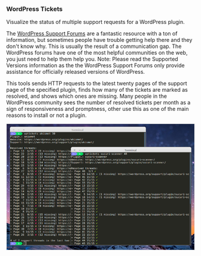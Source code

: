### WordPress Tickets

Visualize the status of multiple support requests for a WordPress plugin.

The [WordPress Support Forums](https://wordpress.org/support/) are a fantastic resource with a ton of information, but sometimes people have trouble getting help there and they don't know why. This is usually the result of a communication gap. The WordPress forums have one of the most helpful communities on the web, you just need to help them help you. Note: Please read the Supported Versions information as the the WordPress Support Forums only provide assistance for officially released versions of WordPress.

This tools sends HTTP requests to the latest twenty pages of the support page of the specified plugin, finds how many of the tickets are marked as resolved, and shows which ones are missing. Many people in the WordPress community sees the number of resolved tickets per month as a sign of responsiveness and promptness, other use this as one of the main reasons to install or not a plugin.

![WPTickets](screenshot.png)
